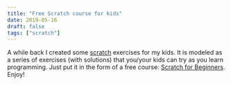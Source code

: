 ```yaml
---
title: "Free Scratch course for kids"
date: 2019-05-16
draft: false
tags: ["scratch"]
---
```

A while back I created some [scratch](https://scratch.mit.edu/) exercises for my kids. It is modeled as a series of exercises (with solutions) that you/your kids can try as you learn programming. Just put it in the form of a free course: [Scratch for Beginners](https://codervalleyhq.teachable.com/p/scratch-for-beginners). Enjoy!

